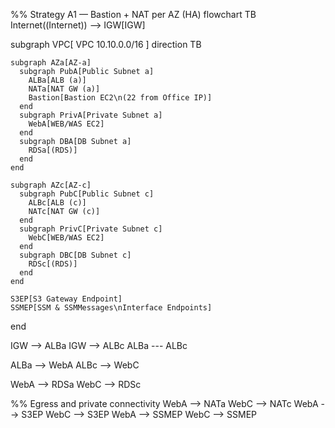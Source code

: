 %% Strategy A1 — Bastion + NAT per AZ (HA)
flowchart TB
  Internet((Internet)) --> IGW[IGW]

  subgraph VPC[ VPC 10.10.0.0/16 ]
    direction TB

    subgraph AZa[AZ-a]
      subgraph PubA[Public Subnet a]
        ALBa[ALB (a)]
        NATa[NAT GW (a)]
        Bastion[Bastion EC2\n(22 from Office IP)]
      end
      subgraph PrivA[Private Subnet a]
        WebA[WEB/WAS EC2]
      end
      subgraph DBA[DB Subnet a]
        RDSa[(RDS)]
      end
    end

    subgraph AZc[AZ-c]
      subgraph PubC[Public Subnet c]
        ALBc[ALB (c)]
        NATc[NAT GW (c)]
      end
      subgraph PrivC[Private Subnet c]
        WebC[WEB/WAS EC2]
      end
      subgraph DBC[DB Subnet c]
        RDSc[(RDS)]
      end
    end

    S3EP[S3 Gateway Endpoint]
    SSMEP[SSM & SSMMessages\nInterface Endpoints]
  end

  IGW --> ALBa
  IGW --> ALBc
  ALBa --- ALBc

  ALBa --> WebA
  ALBc --> WebC

  WebA --> RDSa
  WebC --> RDSc

  %% Egress and private connectivity
  WebA --> NATa
  WebC --> NATc
  WebA --> S3EP
  WebC --> S3EP
  WebA --> SSMEP
  WebC --> SSMEP
